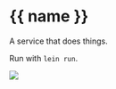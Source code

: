 # {{ name }}

A service that does things.

Run with `lein run`.

![](http://media.giphy.com/media/13p77tfexyLtx6/giphy.gif)
